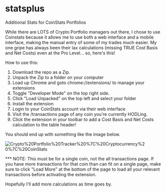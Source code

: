 # statsplus
Additional Stats for CoinStats Portfolios

While there are LOTS of Crypto Portfolio managers out there, I chose to use Coinstats because it allows me to use both a web interface and a mobile interface, making the manual entry of some of my trades much easier. My one gripe has always been their lax calculations (missing TRUE Cost Basis and Net Costs) even at the Pro Level... so, here's this!

How to use this:
1. Download the repo as a Zip.
2. Unpack the Zip to a folder on your computer
3. Load up Chrome and goto chrome://extensions/ to manage your extensions
4. Toggle "Developer Mode" on the top right side.
5. Click "Load Unpacked" on the top left and select your folder
6. Install the extension
7. Login to your CoinStats account via their web interface
8. Visit the /transactions page of any coin you're currently HODLing. 
9. Click the extension in your toolbar to add a Cost Basis and Net Costs calculation to the table header!

You should end up with something like the image below.

<img src="https://www.evernote.com/l/AAHt2MYm5TFMBaRkycIL14Erp862dszXk8cB/image.png" alt="Crypto%20Portfolio%20Tracker%20%7C%20Cryptocurrency%20%7C%20CoinStats" style="max-width:90%"/>

*** NOTE: This must be for a single coin, not the all transactions page. If you have more transactions for that coin than can fit on a single page, make sure to click "Load More" at the bottom of the page to load all your relevant transactions before activating the extension.

Hopefully I'll add more calculations as time goes by.

